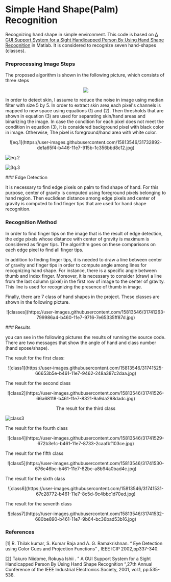 # Simple Hand Shape(Palm) Recognition
Recognizing hand shape in simple environment. This code is based on [A GUI Support System for a Sight Handicapped Person By Using Hand Shape Recognition](http://ieeexplore.ieee.org/document/976540) in Matlab. It is considered to recognize seven hand-shapes (classes).


### Preprocessing Image Steps

The proposed algorithm is shown in the following picture, which consists of three steps

<p align="center">
    <img src="https://user-images.githubusercontent.com/15813546/31728332-e49f9e8e-b438-11e7-9433-3f9ba770e88f.png">
</p>

In order to detect skin, I assume to reduce the noise in image using median filter with size 5 by 5. In order to extract skin area,each pixel's channels is mapped to new space using equations (1) and (2). Then thresholds that are shown in equation (3) are used for separating skin/hand areas and binarizing the image. In case the condition for each pixel does not meet the condition in equation (3), it is considered background pixel with black color in image. Otherwise, The pixel is foreground/hand area with white color.
<p align="center">
![eq.1](https://user-images.githubusercontent.com/15813546/31732892-de1a65f4-b446-11e7-915b-1c356bbd8c12.jpg)

![eq.2](https://user-images.githubusercontent.com/15813546/31732894-e0d6e22c-b446-11e7-8e59-5e7234e1d0a6.jpg)

![3q.3](https://user-images.githubusercontent.com/15813546/31733259-f6ba4006-b447-11e7-8f2c-8e1c4b18b990.jpg)
</p>
### Edge Detection

It is necessary to find edge pixels on palm to find shape of hand. For this purpose, center of gravity is computed using foreground pixels belonging to hand region. Then euclidean distance among edge pixels and center of gravity is computed to find finger tips that are used for hand shape recognition.

### Recognition Method

In order to find finger tips on the image that is the result of edge detection, the edge pixels whose distance with center of gravity is maximum is considered as finger tips. The algorithm goes on these comparisons on each edge pixel to find all finger tips.

In addition to finding finger tips, it is needed to draw a line between center of gravity and finger tips in order to compute angle among lines for recognizing hand shape. For instance, there is a specific angle between thumb and index finger. Moreover, it is necessary to consider (draw) a line from the last column (pixel) in the first row of image to the center of gravity. This line is used for recognizing the presence of thumb in image.

Finally, there are 7 class of hand shapes in the project. These classes are shown in the following picture.
<p align ="center">
![classes](https://user-images.githubusercontent.com/15813546/31741263-799986a4-b460-11e7-9716-7e65335ff87d.jpg)
</p>
### Results

you can see in the following pictures the results of running the source code. There are two messages that show the angle of hand and class number (hand spose/shape).

The result for the first class:
<p align="center">
![class1](https://user-images.githubusercontent.com/15813546/31741525-66653b5e-b461-11e7-9462-248a387c2daa.jpg)
</p>

The result for the second class
<p align="center">
![class2](https://user-images.githubusercontent.com/15813546/31741526-66a68118-b461-11e7-8321-9a9da298dadc.jpg)
</p>

<p align="center">
The result for the third class

![class3](https://user-images.githubusercontent.com/15813546/31741527-66e2fea4-b461-11e7-9bf8-6b45faf8a2dc.jpg)
</p>

The result for the fourth class

<p align="center">
![class4](https://user-images.githubusercontent.com/15813546/31741529-672b3e1c-b461-11e7-8733-2caafbf103ce.jpg)
</p>

The result for the fifth class
<p align="center">
![class5](https://user-images.githubusercontent.com/15813546/31741530-676e46bc-b461-11e7-82bc-a8b94a0bad4c.jpg)
</p>

The result for the sixth class
<p align="center">
![class6](https://user-images.githubusercontent.com/15813546/31741531-67c28772-b461-11e7-8c5d-9c4bbc1d70ed.jpg)
</p>

The result for the seventh class
<p align="center">
![class7](https://user-images.githubusercontent.com/15813546/31741532-680be890-b461-11e7-9b64-bc36bad53b16.jpg)
</p>

### References

[1] R. Thilak kumar, S. Kumar Raja and A. G. Ramakrishnan. “ Eye Detection using Color Cues and Projection Functions” , IEEE ICIP 2002,pp337-340.

[2] Takuro Niidome, Rokuya Ishii . ” A GUI Support System for a Sight Handicapped Person By Using Hand Shape Recognition “,27th Annual Conference of the IEEE Industrial Electronics Society, 2001, vol.1, pp.535-538.
